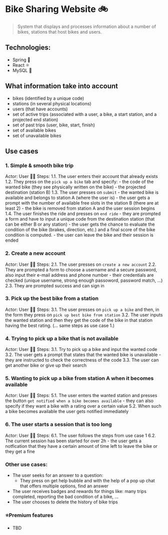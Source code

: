 # Bike Sharing Website 🚲

> System that displays and processes information about a number of bikes, stations that host bikes and users.

## Technologies:
- Spring 🍃
- React ⚛
- MySQL 🐬

## What information take into account
- bikes (identified by a unique code)
- stations (in several physical locations)
- users (that have accounts)
- set of active trips (associated with a user, a bike, a start station, and a projected end station)
- set of past trips (user, bike, start, finish)
- set of available bikes 
- set of  unavailable bikes

## Use cases
### 1. Simple & smooth bike trip
Actor: User 🚶‍♂️
Steps:
	1.1. The user enters their account that already exists
	1.2. They press on the `pick up a bike` tab and specify:
		- the code of the wanted bike (they see physically written on the bike)
		- the projected destination (station B)
	1.3. The user presses on `submit`
		- the wanted bike is available and belongs to station A (where the user is)
		- the user gets a prompt with the number of available free slots in the station B (there are at least 2)
		- the bike is removed from station A and the user session begins
	1.4. The user finishes the ride and presses on `end ride` 
		- they are prompted a form and have to input a unique code from the destination station (that can be either B or any station)
		- the user gets the chance to evaluate the condition of the bike (brakes, direction, etc.) and a final score of the bike condition is computed.
		- the user can leave the bike and their session is ended

### 2. Create a new account
Actor: User 🚶‍♂️
Steps:
	2.1. The user presses on `create a new account`
	2.2. They are prompted a form to choose a username and a secure password, also input their e-mail address and phone number
		- their credentials are checked (unique username, strong enough passoword, password match, ...)
	2.3. They are prompted success and can sign in

### 3. Pick up the best bike from a station
Actor: User 🚶‍♂️
Steps:
	3.1. The user presses on `pick up a bike` and then, in the form they press on `pick up best bike from station`
	3.2. The user inputs the wanted station and then they get the code of the bike in that station having the best rating.
	(... same steps as use case 1.)

### 4. Trying to pick up a bike that is not available
Actor: User 🚶‍♂️
Steps:
	3.1. Try to pick up a bike and input the wanted code
	3.2. The user gets a prompt that states that the wanted bike is unavailable
		- they are instructed to check the correctness of the code
	3.3. The user can get another bike or give up their search

### 5. Wanting to pick up a bike from station A when it becomes available
Actor: User 🚶‍♂️
Steps:
	5.1. The user enters the wanted station and presses the button `get notified when a bike becomes available`
		- they can also specify if they want a bike with a rating over a certain value
	5.2. When such a bike becomes available the user gets notified immediately

### 6. The user starts a session that is too long
Actor: User 🚶‍♂️
Steps:
	6.1. The user follows the steps from use case 1
	6.2. The current session has been started for over 2h 
		- the user gets a notfication that they have a certain amount of time left to leave the bike or they get a fine

### Other use cases:
- The user seeks for an answer to a question:
	- They press on get help bubble and with the help of a pop up chat that offers multiple options, find an answer
- The user receives badges and rewards for things like: many trips completed, reporting the bad condition of a bike, ...
- The user chooses to delete the history of bike trips

### ⭐Premium features
- TBD
